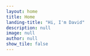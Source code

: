 ```yaml
---
layout: home
title: Home
landing-title: "Hi, I'm David"
description: null
image: null
author: null
show_tile: false
---
```

